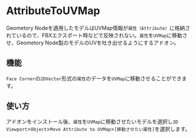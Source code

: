 # AttributeToUVMap

Geometory Nodeを適用したモデルはUVMap情報が`属性（Attribute）`に格納されているので、FBXエクスポート時などで反映されない。`属性`を`UVMap`に移動させ、Geometory Node製のモデルのUVを吐き出せるようにするアドオン。

## 機能

`Face Corner`の`2DVector`形式の`属性`のデータを`UVMap`に移動させることができます。

## 使い方

アドオンをインストール後、`属性`を`UVMap`に移動させたいモデルを選択し`3D Viewport`>`Object`>`Move Attribute to UVMap`>`[移動させたい属性]`を選択します。

